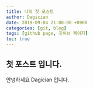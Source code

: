 ```yaml
---
title: 나의 첫 포스트
author: Dagician
date: 2019-09-04 21:00:00 +0900
categories: [git, blog]
tags: [github page, 깃허브 페이지]
toc: true
---
```


## 첫 포스트 입니다.

안녕하세요 Dagician 입니다.

